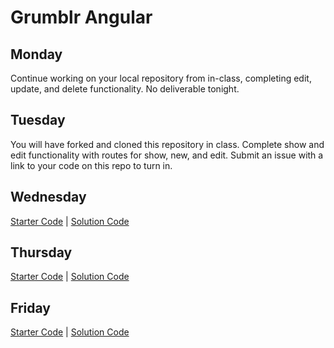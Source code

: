 # Grumblr Angular

## Monday

Continue working on your local repository from in-class, completing
edit, update, and delete functionality. No deliverable tonight.

## Tuesday

You will have forked and cloned this repository in class. Complete
show and edit functionality with routes for show, new, and edit. 
Submit an issue with a link to your code on this repo to turn in.

## Wednesday

[Starter Code](https://github.com/ga-dc/grumblr_angular/releases/tag/1.0.0) |
[Solution Code](https://github.com/ga-dc/grumblr_angular/releases/tag/1.0.1)

## Thursday

[Starter Code](https://github.com/ga-dc/grumblr_angular/releases/tag/2.0.0) |
[Solution Code](https://github.com/ga-dc/grumblr_angular/releases/tag/2.0.1)

## Friday

[Starter Code](https://github.com/ga-dc/grumblr_angular/releases/tag/3.0.0) |
[Solution Code](https://github.com/ga-dc/grumblr_angular/releases/tag/3.0.1)